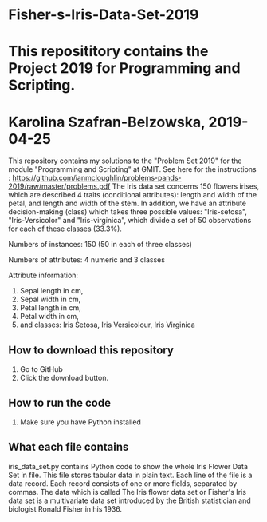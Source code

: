 # Fisher-s-Iris-Data-Set-2019

# This reposititory contains the Project 2019 for Programming and Scripting.
# Karolina Szafran-Belzowska, 2019-04-25

This repository contains my solutions to the "Problem Set 2019" for the module "Programming and Scripting" at GMIT.
See here for the instructions : https://github.com/ianmcloughlin/problems-pands-2019/raw/master/problems.pdf 
The Iris data set concerns 150 flowers irises, which are described 4 traits (conditional attributes): length and width of the petal,
and length and width of the stem. In addition, we have an attribute decision-making (class) which takes three possible values: 
"Iris-setosa", "Iris-Versicolor" and "Iris-virginica", which divide a set of 50 observations for each of these classes (33.3%).

Numbers of instances: 150 (50 in each of three classes)

Numbers of attributes: 4 numeric and 3 classes

Attribute information:
1. Sepal length in cm,
2. Sepal width in cm,
3. Petal length in cm,
4. Petal width in cm,
5. and classes: Iris Setosa, Iris Versicolour, Iris Virginica

## How to download this repository
  1. Go to GitHub
  2. Click the download button.
  
## How to run the code
  1. Make sure you have Python installed
  
## What each file contains
 
iris_data_set.py contains Python code to show the whole Iris Flower Data Set in file.  This file stores tabular data in plain text. Each line of the file is a data record. Each record consists of one or more fields, separated by commas. The data which is called The Iris flower data set or Fisher's Iris data set is a multivariate data set introduced by the British statistician and biologist Ronald Fisher in his 1936.


